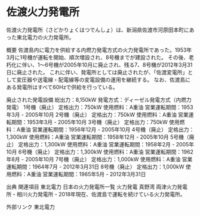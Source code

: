 # 佐渡火力発電所

佐渡火力発電所（さどかりょくはつでんしょ）は、新潟県佐渡市河原田本町にあった東北電力の火力発電所。

概要
佐渡島内に電力を供給する内燃力発電方式の火力発電所であった。1953年3月に1号機が運転を開始、順次増設され、8号機までが建設された。
その後、老朽化に伴い、1～6号機が2005年10月に廃止され、残る7、8号機が2012年3月31日に廃止された。
これに伴い、発電所としては廃止されたが、「佐渡変電所」として変圧器や送電線・配電線等の変電設備の運用を継続する。
なお、佐渡島にある発電所はすべて60Hzで供給を行っている。

廃止された発電設備
総出力：8,150kW
発電方式：ディーゼル発電方式（内燃力発電）
1号機（廃止）
定格出力：750kW
使用燃料：A重油
営業運転期間：1953年3月 - 2005年10月
2号機（廃止）
定格出力：750kW
使用燃料：A重油
営業運転期間：1953年3月 - 2005年10月
3号機（廃止）
定格出力：750kW
使用燃料：A重油
営業運転期間：1956年12月 - 2005年10月
4号機（廃止）
定格出力：1,300kW
使用燃料：A重油
営業運転期間：1958年12月 - 2005年10月
5号機（廃止）
定格出力：1,300kW
使用燃料：A重油
営業運転期間：1958年2月 - 2005年10月
6号機（廃止）
定格出力：1,300kW
使用燃料：A重油
営業運転期間：1962年8月 - 2005年10月
7号機（廃止）
定格出力：1,000kW
使用燃料：A重油
営業運転期間：1964年7月 - 2012年3月31日
8号機（廃止）
定格出力：1,000kW
使用燃料：A重油
営業運転期間：1965年5月 - 2012年3月31日

出典
関連項目
東北電力
日本の火力発電所一覧
火力発電
真野湾
両津火力発電所・相川火力発電所 - 2018年現在、佐渡島で運転を続けている火力発電所。

外部リンク
東北電力